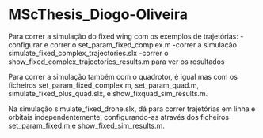# MScThesis_Diogo-Oliveira

Para correr a simulação do fixed wing com os exemplos de trajetórias:
-configurar e correr o set_param_fixed_complex.m
-correr a simulação simulate_fixed_complex_trajectories.slx
-correr o show_fixed_complex_trajectories_results.m para ver os resultados

Para correr a simulação também com o quadrotor, é igual mas com os ficheiros set_param_fixed_complex.m, set_param_quad.m, simulate_fixed_plus_quad.slx, e show_fixquad_sim_results.m.

Na simulação simulate_fixed_drone.slx, dá para correr trajetórias em linha e orbitais independentemente, configurando-as através dos ficheiros set_param_fixed.m e show_fixed_sim_results.m.
